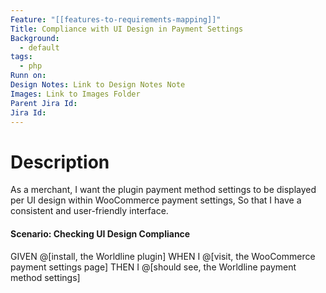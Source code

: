 ```yaml
---
Feature: "[[features-to-requirements-mapping]]"
Title: Compliance with UI Design in Payment Settings
Background:
  - default
tags:
  - php
Runn on:
Design Notes: Link to Design Notes Note
Images: Link to Images Folder
Parent Jira Id: 
Jira Id: 
---
```


# Description

As a merchant,
I want the plugin payment method settings to be displayed per UI design within WooCommerce payment settings,
So that I have a consistent and user-friendly interface.

#### Scenario: Checking UI Design Compliance

GIVEN @[install, the Worldline plugin]
WHEN I @[visit, the WooCommerce payment settings page]
THEN I @[should see, the Worldline payment method settings]
